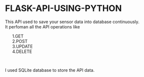 # FLASK-API-USING-PYTHON
This API used to save your sensor data into database continuously. <br/>It perfoman all the API operations like<br/>
<ol> 
<il>1.GET</il><br/>
<il>2.POST</il><br/>
<il>3.UPDATE</il><br/>
<il>4.DELETE</il><br/>
</ol>
<br/>
<P> I used SQLite database to store the API data.</p>
